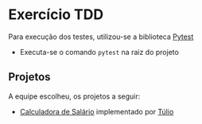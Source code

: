 # Exercício TDD

Para execução dos testes, utilizou-se a biblioteca [Pytest](https://docs.pytest.org/)

- Executa-se o comando `pytest` na raiz do projeto

## Projetos

A equipe escolheu, os projetos a seguir:
- [Calculadora de Salário](/CalculadoraDeSalario) implementado por [Túlio](https://github.com/tulioac)
